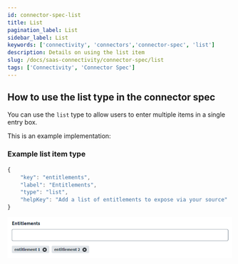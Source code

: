 ```yaml
---
id: connector-spec-list
title: List
pagination_label: List
sidebar_label: List
keywords: ['connectivity', 'connectors','connector-spec', 'list']
description: Details on using the list item
slug: /docs/saas-connectivity/connector-spec/list
tags: ['Connectivity', 'Connector Spec']
---
```


## How to use the list type in the connector spec
You can use the `list` type to allow users to enter multiple items in a single entry box. 

This is an example implementation: 

### Example list item type

```javascript
{
    "key": "entitlements",
    "label": "Entitlements",
    "type": "list",
    "helpKey": "Add a list of entitlements to expose via your source"
}
```
![list input type](../img/list.png)
